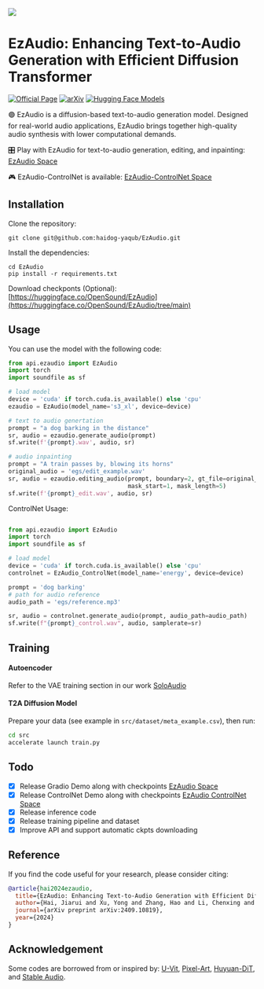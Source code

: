 <img src="arts/ezaudio.png">

# EzAudio: Enhancing Text-to-Audio Generation with Efficient Diffusion Transformer
[![Official Page](https://img.shields.io/badge/Official%20Page-EzAudio-blue?logo=Github&style=flat-square)](https://haidog-yaqub.github.io/EzAudio-Page/)
[![arXiv](https://img.shields.io/badge/arXiv-2409.10819-brightgreen.svg?style=flat-square)](https://arxiv.org/abs/2409.10819)
[![Hugging Face Models](https://img.shields.io/badge/%F0%9F%A4%97%20Hugging%20Face-Models-blue)](https://huggingface.co/spaces/OpenSound/EzAudio)

🟣 EzAudio is a diffusion-based text-to-audio generation model. Designed for real-world audio applications, EzAudio brings together high-quality audio synthesis with lower computational demands.

🎛 Play with EzAudio for text-to-audio generation, editing, and inpainting: [EzAudio Space](https://huggingface.co/spaces/OpenSound/EzAudio)

🎮 EzAudio-ControlNet is available: [EzAudio-ControlNet Space](https://huggingface.co/spaces/OpenSound/EzAudio-ControlNet)

<!-- We want to thank Hugging Face Space and Gradio for providing incredible demo platform. -->

## Installation

Clone the repository:
```
git clone git@github.com:haidog-yaqub/EzAudio.git
```
Install the dependencies:
```
cd EzAudio
pip install -r requirements.txt
```

Download checkponts (Optional):
[https://huggingface.co/OpenSound/EzAudio](https://huggingface.co/OpenSound/EzAudio/tree/main)

## Usage

You can use the model with the following code:

```python
from api.ezaudio import EzAudio
import torch
import soundfile as sf

# load model
device = 'cuda' if torch.cuda.is_available() else 'cpu'
ezaudio = EzAudio(model_name='s3_xl', device=device)

# text to audio genertation
prompt = "a dog barking in the distance"
sr, audio = ezaudio.generate_audio(prompt)
sf.write(f'{prompt}.wav', audio, sr)

# audio inpainting
prompt = "A train passes by, blowing its horns"
original_audio = 'egs/edit_example.wav'
sr, audio = ezaudio.editing_audio(prompt, boundary=2, gt_file=original_audio,
                                  mask_start=1, mask_length=5)
sf.write(f'{prompt}_edit.wav', audio, sr)
```

ControlNet Usage:

```python

from api.ezaudio import EzAudio
import torch
import soundfile as sf

# load model
device = 'cuda' if torch.cuda.is_available() else 'cpu'
controlnet = EzAudio_ControlNet(model_name='energy', device=device)

prompt = 'dog barking'
# path for audio reference
audio_path = 'egs/reference.mp3'

sr, audio = controlnet.generate_audio(prompt, audio_path=audio_path)
sf.write(f"{prompt}_control.wav", audio, samplerate=sr)
```

## Training

#### Autoencoder
Refer to the VAE training section in our work [SoloAudio](https://github.com/WangHelin1997/SoloAudio)

#### T2A Diffusion Model
Prepare your data (see example in `src/dataset/meta_example.csv`), then run:

```bash
cd src
accelerate launch train.py
```

## Todo
- [x] Release Gradio Demo along with checkpoints [EzAudio Space](https://huggingface.co/spaces/OpenSound/EzAudio)
- [x] Release ControlNet Demo along with checkpoints [EzAudio ControlNet Space](https://huggingface.co/spaces/OpenSound/EzAudio-ControlNet)
- [x] Release inference code
- [x] Release training pipeline and dataset
- [x] Improve API and support automatic ckpts downloading 

## Reference

If you find the code useful for your research, please consider citing:

```bibtex
@article{hai2024ezaudio,
  title={EzAudio: Enhancing Text-to-Audio Generation with Efficient Diffusion Transformer},
  author={Hai, Jiarui and Xu, Yong and Zhang, Hao and Li, Chenxing and Wang, Helin and Elhilali, Mounya and Yu, Dong},
  journal={arXiv preprint arXiv:2409.10819},
  year={2024}
}
```

## Acknowledgement
Some codes are borrowed from or inspired by: [U-Vit](https://github.com/baofff/U-ViT), [Pixel-Art](https://github.com/PixArt-alpha/PixArt-alpha), [Huyuan-DiT](https://github.com/Tencent/HunyuanDiT), and [Stable Audio](https://github.com/Stability-AI/stable-audio-tools).
